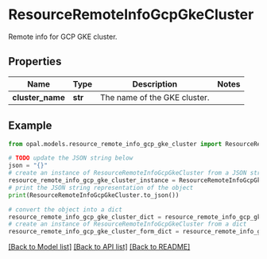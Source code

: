 # ResourceRemoteInfoGcpGkeCluster

Remote info for GCP GKE cluster.

## Properties

Name | Type | Description | Notes
------------ | ------------- | ------------- | -------------
**cluster_name** | **str** | The name of the GKE cluster. | 

## Example

```python
from opal.models.resource_remote_info_gcp_gke_cluster import ResourceRemoteInfoGcpGkeCluster

# TODO update the JSON string below
json = "{}"
# create an instance of ResourceRemoteInfoGcpGkeCluster from a JSON string
resource_remote_info_gcp_gke_cluster_instance = ResourceRemoteInfoGcpGkeCluster.from_json(json)
# print the JSON string representation of the object
print(ResourceRemoteInfoGcpGkeCluster.to_json())

# convert the object into a dict
resource_remote_info_gcp_gke_cluster_dict = resource_remote_info_gcp_gke_cluster_instance.to_dict()
# create an instance of ResourceRemoteInfoGcpGkeCluster from a dict
resource_remote_info_gcp_gke_cluster_form_dict = resource_remote_info_gcp_gke_cluster.from_dict(resource_remote_info_gcp_gke_cluster_dict)
```
[[Back to Model list]](../README.md#documentation-for-models) [[Back to API list]](../README.md#documentation-for-api-endpoints) [[Back to README]](../README.md)


